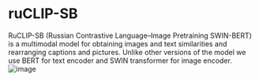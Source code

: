 # ruCLIP-SB
RuCLIP-SB (Russian Contrastive Language–Image Pretraining SWIN-BERT) is a multimodal model for obtaining images and text similarities and rearranging captions and pictures. Unlike other versions of the model we use BERT for text encoder and SWIN transformer for image encoder.
![image](https://user-images.githubusercontent.com/62886550/150929156-4f393e54-f65a-4122-a500-19d155bebe31.png)
